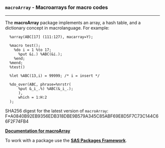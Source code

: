 ### `macroArray` - Macroarrays for macro codes

---

The **macroArray** package implements an array, a hash table, and a dictionary concept in macrolanguage. For example:
```sas
  %array(ABC[17] (111:127), macarray=Y); 
  
  %macro test();
    %do i = 1 %to 17; 
      %put &i.) %ABC(&i.); 
    %end;
  %mend;
  %test() 
  
  %let %ABC(13,i) = 99999; /* i = insert */

  %do_over(ABC, phrase=%nrstr( 
      %put &_i_.%) %ABC(&_i_.); 
      ),
      which = 1:H:2
  );
```

SHA256 digest for the latest version of `macroArray`: F*A0840B92EB9356EDB318DBE9B579A345C85ABF69E8D5F7C73C144C66F2F74FB4

[**Documentation for macroArray**](./macroarray.md "Documentation for macroArray")

To work with a package use the [**SAS Packages Framework**](https://github.com/yabwon/SAS_PACKAGES/blob/main/README.md "SPFinit").

